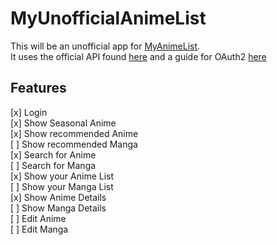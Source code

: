 # MyUnofficialAnimeList

This will be an unofficial app for [MyAnimeList](https://myanimelist.net).\
It uses the official API found
[here](https://myanimelist.net/apiconfig/references/api/v2) and a guide for
OAuth2 [here](https://myanimelist.net/blog.php?eid=835707)

## Features

[x] Login\
[x] Show Seasonal Anime\
[x] Show recommended Anime\
[ ] Show recommended Manga\
[x] Search for Anime\
[ ] Search for Manga\
[x] Show your Anime List\
[ ] Show your Manga List\
[x] Show Anime Details\
[ ] Show Manga Details\
[ ] Edit Anime\
[ ] Edit Manga
